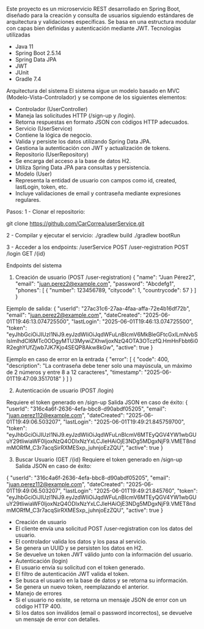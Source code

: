 
Este proyecto es un microservicio REST desarrollado en Spring Boot, diseñado para la creación y consulta de usuarios siguiendo estándares de arquitectura y validaciones específicas. Se basa en una estructura modular con capas bien definidas y autenticación mediante JWT.
Tecnologías utilizadas
- Java 11
- Spring Boot 2.5.14
- Spring Data JPA 
- JWT 
- JUnit
- Gradle 7.4

Arquitectura del sistema
El sistema sigue un modelo basado en MVC (Modelo-Vista-Controlador) y se compone de los siguientes elementos:
- Controlador (UserController)
- Maneja las solicitudes HTTP (/sign-up y /login).
- Retorna respuestas en formato JSON con códigos HTTP adecuados.
- Servicio (UserService)
- Contiene la lógica de negocio.
- Valida y persiste los datos utilizando Spring Data JPA.
- Gestiona la autenticación con JWT y actualización de tokens.
- Repositorio (UserRepository)
- Se encarga del acceso a la base de datos H2.
- Utiliza Spring Data JPA para consultas y persistencia.
- Modelo (User)
- Representa la entidad de usuario con campos como id, created, lastLogin, token, etc.
- Incluye validaciones de email y contraseña mediante expresiones regulares.

Pasos:
1 - Clonar el repositorio:

git clone https://github.com/CarCorrea/userService.git

2 - Compilar y ejecutar el servicio:
./gradlew build
./gradlew bootRun

3 - Acceder a los endpoints:
/userService
POST /user-registration
POST /login
GET /{id}

Endpoints del sistema

1. Creación de usuario (POST /user-registration)
  {
  "name": "Juan Pérez2",
  "email": "juan.perez2@example.com",
  "password": "Abcdefg1",
  "phones": [
    {
      "number": 123456789,
      "citycode": 1,
      "countrycode": 57
    }
  ]
}

Ejemplo de salida: 
{
    "userId": "27ac31c6-27aa-4faa-affa-72e4b16df72b",
    "email": "juan.perez2@example.com",
    "dateCreated": "2025-06-01T19:46:13.074725500",
    "lastLogin": "2025-06-01T19:46:13.074725500",
    "token": "eyJhbGciOiJIUzI1NiJ9.eyJzdWIiOiJqdWFuLnBlcmV6MkBleGFtcGxlLmNvbSIsImlhdCI6MTc0ODgyMTU3MywiZXhwIjoxNzQ4OTA3OTczfQ.HmHnFbbt6i0R2eghYUfZjwb7JK7Kjo4SEQP8Akw8kGw",
    "active": true
}

Ejemplo en caso de error en la entrada
{
    "error": [
        {
            "code": 400,
            "description": "La contraseña debe tener solo una mayúscula, un máximo de 2 números y entre 8 a 12 caracteres",
            "timestamp": "2025-06-01T19:47:09.3517018"
        }
    ]
}

2. Autenticación de usuario (POST /login)

Requiere el token generado en /sign-up
Salida JSON en caso de éxito:
{
    "userId": "316c4a6f-2636-4efa-bbc8-d90abdf05205",
    "email": "juan.perez112@example.com",
    "dateCreated": "2025-06-01T19:49:06.503207",
    "lastLogin": "2025-06-01T19:49:21.845759700",
    "token": "eyJhbGciOiJIUzI1NiJ9.eyJzdWIiOiJqdWFuLnBlcmV6MTEyQGV4YW1wbGUuY29tIiwiaWF0IjoxNzQ4ODIxNzYxLCJleHAiOjE3NDg5MDgxNjF9.VMET8ndmMORfM_C3r7acqSirRXMESxp_juhnjoEzZQU",
    "active": true
}

3. Buscar Usuario (GET /{id}
Requiere el token generado en /sign-up
Salida JSON en caso de éxito:

{
    "userId": "316c4a6f-2636-4efa-bbc8-d90abdf05205",
    "email": "juan.perez112@example.com",
    "dateCreated": "2025-06-01T19:49:06.503207",
    "lastLogin": "2025-06-01T19:49:21.845760",
    "token": "eyJhbGciOiJIUzI1NiJ9.eyJzdWIiOiJqdWFuLnBlcmV6MTEyQGV4YW1wbGUuY29tIiwiaWF0IjoxNzQ4ODIxNzYxLCJleHAiOjE3NDg5MDgxNjF9.VMET8ndmMORfM_C3r7acqSirRXMESxp_juhnjoEzZQU",
    "active": true
}

- Creación de usuario
- El cliente envía una solicitud POST /user-registration con los datos del usuario.
- El controlador valida los datos y los pasa al servicio.
- Se genera un UUID y se persisten los datos en H2.
- Se devuelve un token JWT válido junto con la información del usuario.
- Autenticación (login)
- El usuario envía su solicitud con el token generado.
- El filtro de autenticación JWT valida el token.
- Se busca el usuario en la base de datos y se retorna su información.
- Se genera un nuevo token, reemplazando el anterior.
- Manejo de errores
- Si el usuario no existe, se retorna un mensaje JSON de error con un código HTTP 400.
- Si los datos son inválidos (email o password incorrectos), se devuelve un mensaje de error con detalles.

